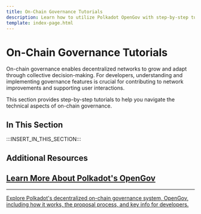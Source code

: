 ```yaml
---
title: On-Chain Governance Tutorials
description: Learn how to utilize Polkadot OpenGov with step-by-step tutorials on on-chain governance, including proposals, referenda, delegation, and voting processes.
template: index-page.html
---
```


# On-Chain Governance Tutorials

On-chain governance enables decentralized networks to grow and adapt through collective decision-making. For developers, understanding and implementing governance features is crucial for contributing to network improvements and supporting user interactions.

This section provides step-by-step tutorials to help you navigate the technical aspects of on-chain governance.

## In This Section

:::INSERT_IN_THIS_SECTION:::

## Additional Resources

<div class="subsection-wrapper">
  <div class="card">
    <a href="/reference/governance/" target="_blank">
      <h2 class="title">Learn More About Polkadot's OpenGov</h2>
      <hr>
      <p class="description">Explore Polkadot's decentralized on-chain governance system, OpenGov, including how it works, the proposal process, and key info for developers.</p>
    </a>
  </div>
</div>
